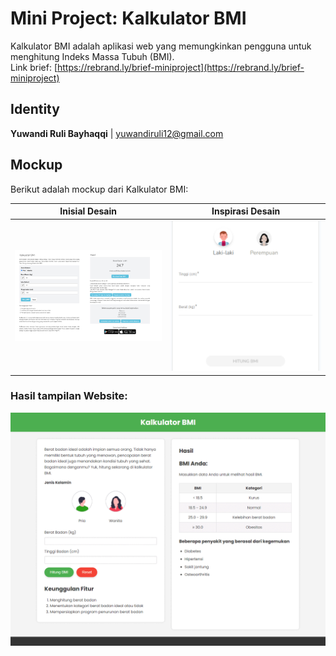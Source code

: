 # Mini Project: Kalkulator BMI

Kalkulator BMI adalah aplikasi web yang memungkinkan pengguna untuk menghitung Indeks Massa Tubuh (BMI).\
Link brief: [https://rebrand.ly/brief-miniproject](https://rebrand.ly/brief-miniproject)

## Identity
**Yuwandi Ruli Bayhaqqi** | yuwandiruli12@gmail.com

## Mockup
Berikut adalah mockup dari Kalkulator BMI:

| Inisial Desain | Inspirasi Desain |
| --- | --- |
| <img src="/assets/inisial.PNG" alt="Mockup Kalkulator BMI" width="400" /> | <img src="/assets/diea.PNG" alt="Mockup Kalkulator BMI" width="400" /> |

### Hasil tampilan Website:
<img src="/assets/run.gif" alt="Mockup Kalkulator BMI" width="800" />
